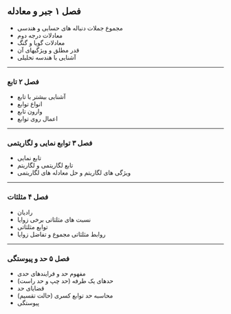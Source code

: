 ## فصل ۱ جبر و معادله

- مجموع جملات دنباله های حسابی و هندسی
- معادلات درجه دوم
- معادلات گویا و گنگ
- قدر مطلق و ویژگیهای آن 
- آشنایی با هندسه تحلیلی

-----
### فصل ۲ تابع 

- آشنایی بیشتر با تابع
- انواع توابع 
- وارون تابع 
- اعمال روی توابع

-----
### فصل ۳ توابع نمایی و لگاریتمی

- تابع نمایی
- تابع لگاریتمی و لگاریتم
- ویژگی های لگاریتم و حل معادله های لگاریتمی

-----

### فصل ۴ مثلثات

- رادیان
- نسبت های مثلثاتی برخی زوایا
- توابع مثلثاتی 
- روابط مثلثاتی مجموع و تفاضل زوایا

-----

### فصل ۵ حد و پیوستگی

- مفهوم حد و فرایندهای حدی
- حدهای یک طرفه (حد چپ و حد راست)
- قضایای حد
- محاسبه حد توابع کسری (حالت تقسیم)
- پیوستگی

